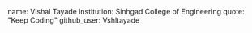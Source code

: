 name: Vishal Tayade
institution: Sinhgad College of Engineering
quote: "Keep Coding"
github_user: Vshltayade
